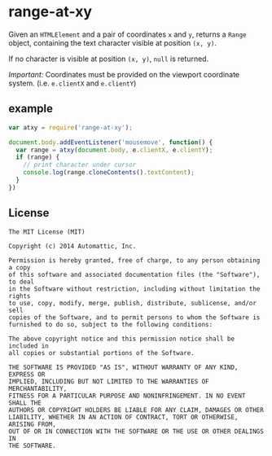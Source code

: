 # range-at-xy

Given an `HTMLElement` and a pair of coordinates `x` and `y`, returns a `Range` object, containing the text character visible at position `(x, y)`.

If no character is visible at position `(x, y)`, `null` is returned.

<em>Important:</em> Coordinates must be provided on the viewport coordinate system. (i.e. `e.clientX` and `e.clientY`)

## example

```javascript
var atxy = require('range-at-xy');

document.body.addEventListener('mousemove', function() {
  var range = atxy(document.body, e.clientX, e.clientY);
  if (range) {
    // print character under cursor
    console.log(range.cloneContents().textContent);
  }
})
```

## License

    The MIT License (MIT)

    Copyright (c) 2014 Automattic, Inc.

    Permission is hereby granted, free of charge, to any person obtaining a copy
    of this software and associated documentation files (the "Software"), to deal
    in the Software without restriction, including without limitation the rights
    to use, copy, modify, merge, publish, distribute, sublicense, and/or sell
    copies of the Software, and to permit persons to whom the Software is
    furnished to do so, subject to the following conditions:

    The above copyright notice and this permission notice shall be included in
    all copies or substantial portions of the Software.

    THE SOFTWARE IS PROVIDED "AS IS", WITHOUT WARRANTY OF ANY KIND, EXPRESS OR
    IMPLIED, INCLUDING BUT NOT LIMITED TO THE WARRANTIES OF MERCHANTABILITY,
    FITNESS FOR A PARTICULAR PURPOSE AND NONINFRINGEMENT. IN NO EVENT SHALL THE
    AUTHORS OR COPYRIGHT HOLDERS BE LIABLE FOR ANY CLAIM, DAMAGES OR OTHER
    LIABILITY, WHETHER IN AN ACTION OF CONTRACT, TORT OR OTHERWISE, ARISING FROM,
    OUT OF OR IN CONNECTION WITH THE SOFTWARE OR THE USE OR OTHER DEALINGS IN
    THE SOFTWARE.
